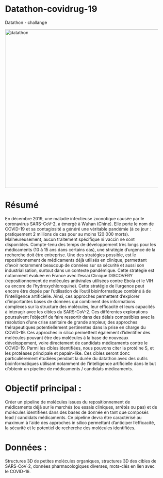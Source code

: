 # Datathon-covidrug-19
Datathon - challange 

<img width="521" alt="datathon" src="https://user-images.githubusercontent.com/99187902/152850698-f5c3d188-21d7-4b90-8d5c-c8fcbd09f008.png">

# Résumé
En décembre 2019, une maladie infectieuse zoonotique causée par le coronavirus SARS-CoV-2, a émergé à Wuhan (Chine). Elle porte le nom de COVID-19 et sa contagiosité a généré une véritable pandémie (à ce jour : pratiquement 2 millions de cas pour au moins 120 000 morts). Malheureusement, aucun traitement spécifique ni vaccin ne sont disponibles. Compte-tenu des temps de développement très longs pour les médicaments (10 à 15 ans dans certains cas), une stratégie d’urgence de la recherche doit être entreprise. Une des stratégies possible, est le repositionnement de médicaments déjà utilisés en clinique, permettant d’avoir notamment beaucoup de données sur sa sécurité et aussi son industrialisation, surtout dans un contexte pandémique. Cette stratégie est notamment évaluée en France avec l’essai Clinique DISCOVERY (repositionnement de molécules antivirales utilisées contre Ebola et le VIH ou encore de l’hydroxychloroquine). Cette stratégie de l’urgence peut encore être dopée par l’utilisation de l’outil bioinformatique combiné à de l’intelligence artificielle. Ainsi, ces approches permettent d’explorer d’importantes bases de données qui combinent des informations complexes sur la structure des molécules, leur efficacité et leurs capacités à interagir avec les cibles du SARS-CoV-2. Ces différentes explorations poursuivent l’objectif de faire ressortir dans des délais compatibles avec la résolution d’une crise sanitaire de grande ampleur, des approches thérapeutiques potentiellement pertinentes dans la prise en charge du COVID-19. Ces approches in silico permettent également d’identifier des molécules pouvant être des molécules à la base de nouveaux développement, voire directement de candidats médicaments contre le COVID-19. Parmi les cibles identifiées, nous pouvons citer la protéine S, et les protéases principale et papain-like. Ces cibles seront donc particulièrement étudiées pendant la durée du datathon avec des outils bioinformatiques utilisant notamment de l’intelligence artificielle dans le but d’obtenir un pipeline de médicaments / candidats médicaments.

# Objectif principal : 
Créer un pipeline de molécules issues du repositionnement de médicaments déjà sur le marchés (ou essais cliniques, arrêtés ou pas) et de molécules identifiées dans des bases de donnée en tant que composés lead / candidats médicaments. Ce pipeline devra être caractérisé au maximum à l’aide des approches in silico permettant d’anticiper l’efficacité, la sécurité et le potentiel de recherche des molécules identifiées.


# Données : 
Structures 3D de petites molécules organiques, structures 3D des cibles de SARS-CoV-2, données pharmacologiques diverses, mots-clés en lien avec le COVID-19.
